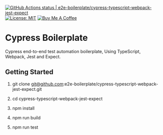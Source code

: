 [![GitHub Actions status | e2e-boilerplate/cypress-typescript-webpack-jest-expect](https://github.com/e2e-boilerplate/cypress-typescript-webpack-jest-expect/workflows/cypress-typescript-webpack-jest-expect/badge.svg)](https://github.com/e2e-boilerplate/cypress-typescript-webpack-jest-expect/actions?workflow=cypress-typescript-webpack-jest-expect) [![License: MIT](https://img.shields.io/badge/License-MIT-yellow.svg)](https://opensource.org/licenses/MIT) [![Buy Me A Coffee](https://img.shields.io/badge/buy-me%20coffee-orange)](https://www.buymeacoffee.com/xgirma)
    
# Cypress Boilerplate
    
Cypress end-to-end test automation boilerplate, Using TypeScript, Webpack, Jest and Expect.
    
## Getting Started
    
1. git clone git@github.com:e2e-boilerplate/cypress-typescript-webpack-jest-expect.git
    
2. cd cypress-typescript-webpack-jest-expect
    
3. npm install
    
4. npm run build
    
5. npm run test